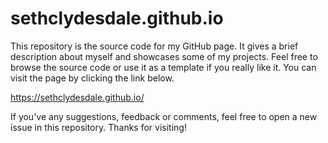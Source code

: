 # sethclydesdale.github.io
This repository is the source code for my GitHub page. It gives a brief description about myself and showcases some of my projects. Feel free to browse the source code or use it as a template if you really like it. You can visit the page by clicking the link below.

https://sethclydesdale.github.io/

If you've any suggestions, feedback or comments, feel free to open a new issue in this repository. Thanks for visiting!